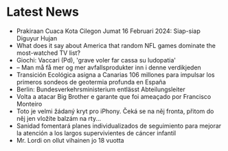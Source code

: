 # Latest News
-  Prakiraan Cuaca Kota Cilegon Jumat 16 Februari 2024: Siap-siap Diguyur Hujan
-  What does it say about America that random NFL games dominate the most-watched TV list?
-  Giochi: Vaccari (Pd), 'grave voler far cassa su ludopatia'
-  – Man må få mer og mer avfallsprodukter inn i denne verdikjeden
-  Transición Ecológica asigna a Canarias 106 millones para impulsar los primeros sondeos de geotermia profunda en España
-  Berlin: Bundesverkehrsministerium entlässt Abteilungsleiter
-  Volta a atacar Big Brother e garante que foi ameaçado por Francisco Monteiro
-  Toto je velmi žádaný kryt pro iPhony. Čeká se na něj fronta, přitom do něj jen vložíte balzám na rty...
-  Sanidad fomentará planes individualizados de seguimiento para mejorar la atención a los largos supervivientes de cáncer infantil
-  Mr. Lordi on ollut vihainen jo 18 vuotta
